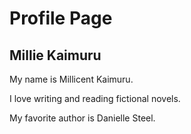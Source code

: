 # Profile Page

## Millie Kaimuru

My name is Millicent Kaimuru️. 

I love writing and reading fictional novels.

My favorite author is Danielle Steel.

